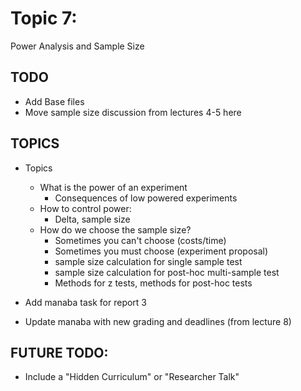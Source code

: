 # Topic 7:
Power Analysis and Sample Size

## TODO
- Add Base files
- Move sample size discussion from lectures 4-5 here

## TOPICS
- Topics
  - What is the power of an experiment
    - Consequences of low powered experiments
  - How to control power:
    - Delta, sample size
  - How do we choose the sample size?
    - Sometimes you can't choose (costs/time)
    - Sometimes you must choose (experiment proposal)
    - sample size calculation for single sample test
    - sample size calculation for post-hoc multi-sample test
    - Methods for z tests, methods for post-hoc tests


- Add manaba task for report 3
- Update manaba with new grading and deadlines (from lecture 8)


## FUTURE TODO:
- Include a "Hidden Curriculum" or "Researcher Talk"
